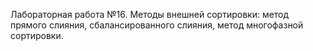 Лабораторная работа №16. Методы внешней сортировки: метод прямого слияния, сбалансированного слияния, метод многофазной сортировки.
